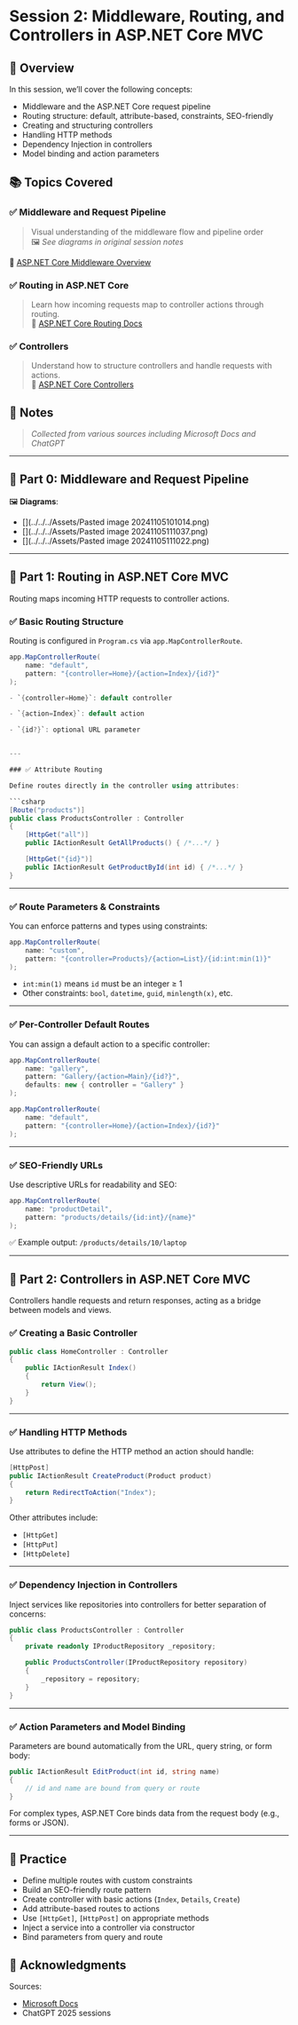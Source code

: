 # Session 2: Middleware, Routing, and Controllers in ASP.NET Core MVC

## 📝 Overview

In this session, we’ll cover the following concepts:

- Middleware and the ASP.NET Core request pipeline
- Routing structure: default, attribute-based, constraints, SEO-friendly
- Creating and structuring controllers
- Handling HTTP methods
- Dependency Injection in controllers
- Model binding and action parameters

## 📚 Topics Covered

### ✅ Middleware and Request Pipeline

> Visual understanding of the middleware flow and pipeline order  
> 🖼️ _See diagrams in original session notes_

🔗 [ASP.NET Core Middleware Overview](https://learn.microsoft.com/en-us/aspnet/core/fundamentals/middleware/)

### ✅ Routing in ASP.NET Core

> Learn how incoming requests map to controller actions through routing.  
> 🔗 [ASP.NET Core Routing Docs](https://learn.microsoft.com/en-us/aspnet/core/fundamentals/routing)

### ✅ Controllers

> Understand how to structure controllers and handle requests with actions.  
> 🔗 [ASP.NET Core Controllers](https://learn.microsoft.com/en-us/aspnet/core/mvc/controllers/actions)

## 📌 Notes

> _Collected from various sources including Microsoft Docs and ChatGPT_

---

## 📍 Part 0: Middleware and Request Pipeline

🖼️ **Diagrams**:

- [](../../../Assets/Pasted image 20241105101014.png)
- [](../../../Assets/Pasted image 20241105111037.png)
- [](../../../Assets/Pasted image 20241105111022.png)

---

## 📍 Part 1: Routing in ASP.NET Core MVC

Routing maps incoming HTTP requests to controller actions.

### ✅ Basic Routing Structure

Routing is configured in `Program.cs` via `app.MapControllerRoute`.

````csharp
app.MapControllerRoute(
    name: "default",
    pattern: "{controller=Home}/{action=Index}/{id?}"
);

- `{controller=Home}`: default controller

- `{action=Index}`: default action

- `{id?}`: optional URL parameter


---

### ✅ Attribute Routing

Define routes directly in the controller using attributes:

```csharp
[Route("products")]
public class ProductsController : Controller
{
    [HttpGet("all")]
    public IActionResult GetAllProducts() { /*...*/ }

    [HttpGet("{id}")]
    public IActionResult GetProductById(int id) { /*...*/ }
}
````

---

### ✅ Route Parameters & Constraints

You can enforce patterns and types using constraints:

```csharp
app.MapControllerRoute(
    name: "custom",
    pattern: "{controller=Products}/{action=List}/{id:int:min(1)}"
);
```

- `int:min(1)` means `id` must be an integer ≥ 1
- Other constraints: `bool`, `datetime`, `guid`, `minlength(x)`, etc.

---

### ✅ Per-Controller Default Routes

You can assign a default action to a specific controller:

```csharp
app.MapControllerRoute(
    name: "gallery",
    pattern: "Gallery/{action=Main}/{id?}",
    defaults: new { controller = "Gallery" }
);

app.MapControllerRoute(
    name: "default",
    pattern: "{controller=Home}/{action=Index}/{id?}"
);
```

---

### ✅ SEO-Friendly URLs

Use descriptive URLs for readability and SEO:

```csharp
app.MapControllerRoute(
    name: "productDetail",
    pattern: "products/details/{id:int}/{name}"
);
```

✅ Example output: `/products/details/10/laptop`

---

## 📍 Part 2: Controllers in ASP.NET Core MVC

Controllers handle requests and return responses, acting as a bridge between models and views.

### ✅ Creating a Basic Controller

```csharp
public class HomeController : Controller
{
    public IActionResult Index()
    {
        return View();
    }
}
```

---

### ✅ Handling HTTP Methods

Use attributes to define the HTTP method an action should handle:

```csharp
[HttpPost]
public IActionResult CreateProduct(Product product)
{
    return RedirectToAction("Index");
}
```

Other attributes include:

- `[HttpGet]`
- `[HttpPut]`
- `[HttpDelete]`

---

### ✅ Dependency Injection in Controllers

Inject services like repositories into controllers for better separation of concerns:

```csharp
public class ProductsController : Controller
{
    private readonly IProductRepository _repository;

    public ProductsController(IProductRepository repository)
    {
        _repository = repository;
    }
}
```

---

### ✅ Action Parameters and Model Binding

Parameters are bound automatically from the URL, query string, or form body:

```csharp
public IActionResult EditProduct(int id, string name)
{
    // id and name are bound from query or route
}
```

For complex types, ASP.NET Core binds data from the request body (e.g., forms or JSON).

---

## 🧪 Practice

- Define multiple routes with custom constraints
- Build an SEO-friendly route pattern
- Create controller with basic actions (`Index`, `Details`, `Create`)
- Add attribute-based routes to actions
- Use `[HttpGet]`, `[HttpPost]` on appropriate methods
- Inject a service into a controller via constructor
- Bind parameters from query and route

## 🙏 Acknowledgments

Sources:

- [Microsoft Docs](https://learn.microsoft.com/en-us/aspnet/core/)
- ChatGPT 2025 sessions
